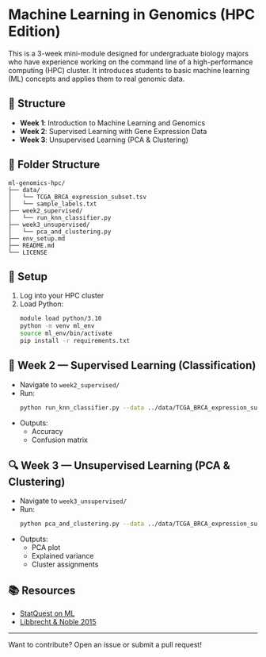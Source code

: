 # Machine Learning in Genomics (HPC Edition)

This is a 3-week mini-module designed for undergraduate biology majors who have experience working on the command line of a high-performance computing (HPC) cluster. It introduces students to basic machine learning (ML) concepts and applies them to real genomic data.

## 🧭 Structure
- **Week 1**: Introduction to Machine Learning and Genomics
- **Week 2**: Supervised Learning with Gene Expression Data
- **Week 3**: Unsupervised Learning (PCA & Clustering)

## 📁 Folder Structure
```
ml-genomics-hpc/
├── data/
│   └── TCGA_BRCA_expression_subset.tsv
│   └── sample_labels.txt
├── week2_supervised/
│   └── run_knn_classifier.py
├── week3_unsupervised/
│   └── pca_and_clustering.py
├── env_setup.md
├── README.md
└── LICENSE
```

## 🔧 Setup
1. Log into your HPC cluster
2. Load Python:
   ```bash
   module load python/3.10
   python -m venv ml_env
   source ml_env/bin/activate
   pip install -r requirements.txt
   ```

## 🧪 Week 2 — Supervised Learning (Classification)
- Navigate to `week2_supervised/`
- Run:
  ```bash
  python run_knn_classifier.py --data ../data/TCGA_BRCA_expression_subset.tsv --labels ../data/sample_labels.txt
  ```
- Outputs:
  - Accuracy
  - Confusion matrix

## 🔍 Week 3 — Unsupervised Learning (PCA & Clustering)
- Navigate to `week3_unsupervised/`
- Run:
  ```bash
  python pca_and_clustering.py --data ../data/TCGA_BRCA_expression_subset.tsv --k 3
  ```
- Outputs:
  - PCA plot
  - Explained variance
  - Cluster assignments

## 📚 Resources
- [StatQuest on ML](https://youtube.com/playlist?list=PLblh5JKOoLUIxGDQs4LFFD--41Vzf-ME1)
- [Libbrecht & Noble 2015](https://www.nature.com/articles/nrg3920)

---

Want to contribute? Open an issue or submit a pull request!

